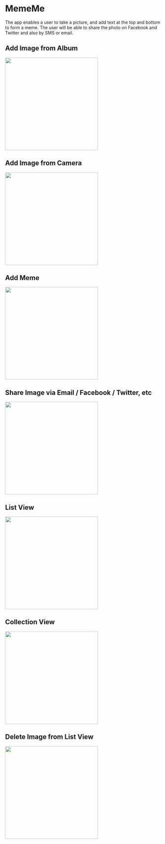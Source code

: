 # MemeMe

The app enables a user to take a picture, and add text at the top and bottom to form a meme. The user will be able to share the photo on Facebook and Twitter and also by SMS or email.

## Add Image from Album
<img src="https://media.giphy.com/media/xUNd9S805lOlEpTh6M/giphy.gif" width="300">

## Add Image from Camera
<img src="https://media.giphy.com/media/26Fff0MF64YyDnk0U/giphy.gif" width="300">

## Add Meme
<img src="https://media.giphy.com/media/26FfjnOMSG8FSHcsw/giphy.gif" width="300">

## Share Image via Email / Facebook / Twitter, etc
<img src="https://media.giphy.com/media/3ohjV5hktwdn0BOxPy/giphy.gif" width="300">

## List View
<img src="" width="300">

## Collection View
<img src="" width="300">

## Delete Image from List View
<img src="" width="300">
